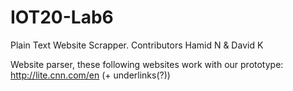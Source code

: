 # IOT20-Lab6
Plain Text Website Scrapper. 
Contributors Hamid N & David K


Website parser, these following websites work with our prototype:
http://lite.cnn.com/en (+ underlinks(?))
